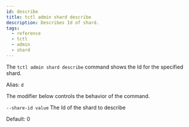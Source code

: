 ```yaml
---
id: describe
title: tctl admin shard describe
description: Describes Id of shard.
tags:
  - reference
  - tctl
  - admin
  - shard
---
```


The `tctl admin shard describe` command shows the Id for the specified shard.

Alias: `d`

The modifier below controls the behavior of the command.

`--share-id value`
The Id of the shard to describe

Default: 0
